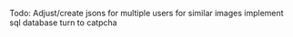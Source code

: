 Todo:
Adjust/create jsons for multiple users for similar images
implement sql database
turn to catpcha
